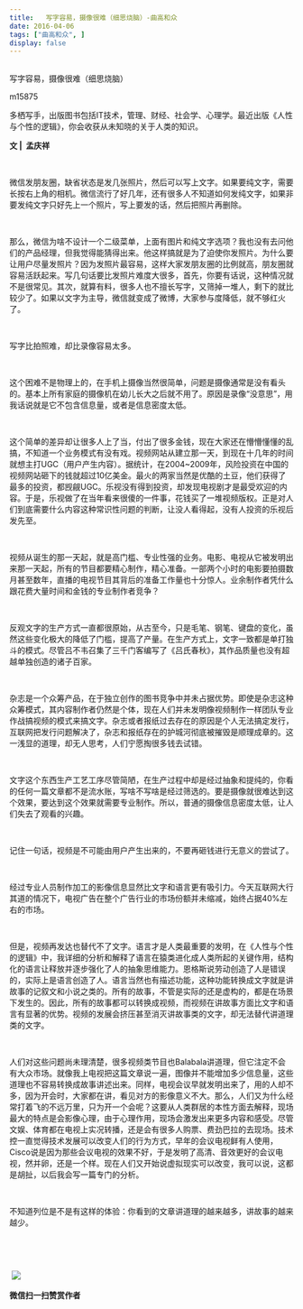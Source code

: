 ```yaml
---
title:   写字容易，摄像很难（细思烧脑）-曲高和众
date: 2016-04-06
tags: ["曲高和众", ]
display: false
---
```



## 



写字容易，摄像很难（细思烧脑）




m15875




多栖写手，出版图书包括IT技术，管理、财经、社会学、心理学。最近出版《人性与个性的逻辑》，你会收获从未知晓的关于人类的知识。


**文&nbsp;| &nbsp;孟庆祥**

&nbsp;

微信发朋友圈，缺省状态是发几张照片，然后可以写上文字。如果要纯文字，需要长按右上角的相机。微信流行了好几年，还有很多人不知道如何发纯文字，如果非要发纯文字只好先上一个照片，写上要发的话，然后把照片再删除。

&nbsp;

那么，微信为啥不设计一个二级菜单，上面有图片和纯文字选项？我也没有去问他们的产品经理，但我觉得能猜得出来。他这样搞就是为了迫使你发照片。为什么要让用户尽量发照片？因为发照片最容易，这样大家发朋友圈的比例就高，朋友圈就容易活跃起来。写几句话要比发照片难度大很多，首先，你要有话说，这种情况就不是很常见。其次，就算有料，很多人也不擅长写字，又筛掉一堆人，剩下的就比较少了。如果以文字为主导，微信就变成了微博，大家参与度降低，就不够红火了。

&nbsp;

写字比拍照难，却比录像容易太多。

&nbsp;

这个困难不是物理上的，在手机上摄像当然很简单，问题是摄像通常是没有看头的。基本上所有家庭的摄像机在幼儿长大之后就不用了。原因是录像“没意思”，用我话说就是它不包含信息量，或者是信息密度太低。

&nbsp;

这个简单的差异却让很多人上了当，付出了很多金钱，现在大家还在懵懵懂懂的乱搞，不知道一个业务模式有没有戏。视频网站从建立那一天，到现在十几年的时间就想主打UGC（用户产生内容）。据统计，在2004~2009年，风险投资在中国的视频网站砸下的钱就超过10亿美金。最火的两家当然是优酷的土豆，他们获得了最多的投资，都觊觎UGC。乐视没有得到投资，却发现电视剧才是最受欢迎的内容。于是，乐视做了在当年看来很傻的一件事，花钱买了一堆视频版权。正是对人们到底需要什么内容这种常识性问题的判断，让没人看得起，没有人投资的乐视后发先至。

&nbsp;

视频从诞生的那一天起，就是高门槛、专业性强的业务。电影、电视从它被发明出来那一天起，所有的节目都要精心制作，精心准备。一部两个小时的电影要拍摄数月甚至数年，直播的电视节目其背后的准备工作量也十分惊人。业余制作者凭什么跟花费大量时间和金钱的专业制作者竞争？

&nbsp;

反观文字的生产方式一直都很原始，从古至今，只是毛笔、钢笔、键盘的变化，虽然这些变化极大的降低了门槛，提高了产量。在生产方式上，文字一致都是单打独斗的模式。尽管吕不韦召集了三千门客编写了《吕氏春秋》，其作品质量也没有超越单独创造的诸子百家。

&nbsp;

杂志是一个众筹产品，在于独立创作的图书竞争中并未占据优势。即使是杂志这种众筹模式，其内容制作者仍然是个体，现在人们并未发明像视频制作一样团队专业作战搞视频的模式来搞文字。杂志或者报纸过去存在的原因是个人无法搞定发行，互联网把发行问题解决了，杂志和报纸存在的护城河彻底被摧毁是顺理成章的。这一浅显的道理，却无人思考，人们宁愿掏很多钱去试错。

&nbsp;

文字这个东西生产工艺工序尽管简陋，在生产过程中却是经过抽象和提纯的，你看的任何一篇文章都不是流水账，写啥不写啥是经过筛选的。要是摄像就很难达到这个效果，要达到这个效果就需要专业制作。所以，普通的摄像信息密度太低，让人们失去了观看的兴趣。

&nbsp;

记住一句话，视频是不可能由用户产生出来的，不要再砸钱进行无意义的尝试了。

&nbsp;

经过专业人员制作加工的影像信息显然比文字和语言更有吸引力。今天互联网大行其道的情况下，电视广告在整个广告行业的市场份额并未缩减，始终占据40%左右的市场。

&nbsp;

但是，视频再发达也替代不了文字。语言才是人类最重要的发明，在《人性与个性的逻辑》中，我详细的分析和解释了语言在猿类进化成人类所起的关键作用，结构化的语言让释放并逐步强化了人的抽象思维能力。恩格斯说劳动创造了人是错误的，实际上是语言创造了人。语言当然也有描述功能，这种功能转换成文字就是讲故事的记叙文和小说之类的。所有的故事，不管是实际的还是虚构的，都是在场景下发生的。因此，所有的故事都可以转换成视频，而视频在讲故事方面比文字和语言有显著的优势。视频的发展会挤压甚至消灭讲故事类的文字，却无法替代讲道理类的文字。

&nbsp;

人们对这些问题尚未理清楚，很多视频类节目也Balabala讲道理，但它注定不会有大众市场。就像我上电视把这篇文章说一遍，图像并不能增加多少信息量，这些道理也不容易转换成故事讲述出来。同样，电视会议早就发明出来了，用的人却不多，因为开会时，大家都在讲，看见对方的影像意义不大。那么，人们又为什么经常打着飞的不远万里，只为开一个会呢？这要从人类群居的本性方面去解释，现场最大的特点是会影像心理，由于心理作用，现场会激发出来更多内容和感受。尽管文娱、体育都在电视上实况转播，还是会有很多人购票、费劲巴拉的去现场。技术控一直觉得技术发展可以改变人们的行为方式，早年的会议电视鲜有人使用，Cisco说是因为那些会议电视的效果不好，于是发明了高清、音效更好的会议电视，然并卵，还是一个样。现在人们又开始说虚拟现实可以改变，我可以说，这都是胡扯，以后我会写一篇专门的分析。

&nbsp;

不知道列位是不是有这样的体验：你看到的文章讲道理的越来越多，讲故事的越来越少。

&nbsp;



&nbsp;

&nbsp;<img data-s="300,640" data-type="jpeg" src="http://mmbiz.qpic.cn/mmbiz/fxGMiaL5Zj1gAtMBdoRAfrkfBNF0WEAG9elY136EMERA8zleoqyibsc68mLpoiagDqkzcRhEo0psRuCqoQbcWg52w/0?wx_fmt=jpeg" style="line-height: 1.6;" data-ratio="1" data-w="430"/>




**微信扫一扫赞赏作者**